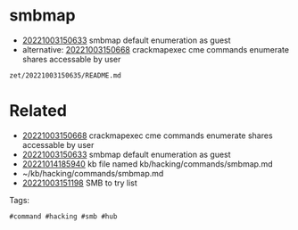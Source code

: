 # smbmap

- [20221003150633](/zet/20221003150633/README.md) smbmap default enumeration as guest
- alternative: [20221003150668](/zet/20221003150668/README.md) crackmapexec cme commands enumerate shares accessable by user

` zet/20221003150635/README.md `

# Related

- [20221003150668](/zet/20221003150668/README.md) crackmapexec cme commands enumerate shares accessable by user
- [20221003150633](/zet/20221003150633/README.md) smbmap default enumeration as guest
- [20221014185940](/zet/20221014185940/README.md) kb file named kb/hacking/commands/smbmap.md
- ~/kb/hacking/commands/smbmap.md
- [20221003151198](/zet/20221003151198/README.md) SMB to try list

Tags:

    #command #hacking #smb #hub
